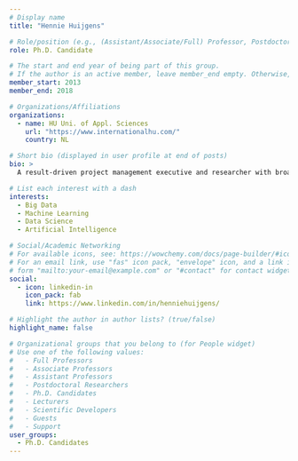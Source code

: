 ```yaml
---
# Display name
title: "Hennie Huijgens"

# Role/position (e.g., (Assistant/Associate/Full) Professor, Postdoctoral Researchers, Ph.D. Candidate)
role: Ph.D. Candidate

# The start and end year of being part of this group.
# If the author is an active member, leave member_end empty. Otherwise, fill in.
member_start: 2013
member_end: 2018

# Organizations/Affiliations
organizations:
  - name: HU Uni. of Appl. Sciences
    url: "https://www.internationalhu.com/"
    country: NL

# Short bio (displayed in user profile at end of posts)
bio: >
  A result-driven project management executive and researcher with broad experience in new technology, especially in innovative academia/industry research collaborations. Recent experience with implementing artificial intelligence research labs in large (international) banking and telco companies.

# List each interest with a dash
interests:
  - Big Data
  - Machine Learning
  - Data Science
  - Artificial Intelligence

# Social/Academic Networking
# For available icons, see: https://wowchemy.com/docs/page-builder/#icons
# For an email link, use "fas" icon pack, "envelope" icon, and a link in the
# form "mailto:your-email@example.com" or "#contact" for contact widget.
social:
  - icon: linkedin-in
    icon_pack: fab
    link: https://www.linkedin.com/in/henniehuijgens/

# Highlight the author in author lists? (true/false)
highlight_name: false

# Organizational groups that you belong to (for People widget)
# Use one of the following values: 
#   - Full Professors
#   - Associate Professors
#   - Assistant Professors
#   - Postdoctoral Researchers
#   - Ph.D. Candidates
#   - Lecturers
#   - Scientific Developers
#   - Guests
#   - Support
user_groups:
  - Ph.D. Candidates
---
```

